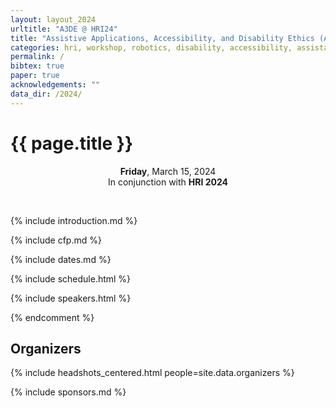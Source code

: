 ```yaml
---
layout: layout_2024
urltitle: "A3DE @ HRI24"
title: "Assistive Applications, Accessibility, and Disability Ethics (A3DE)"
categories: hri, workshop, robotics, disability, accessibility, assistance
permalink: /
bibtex: true
paper: true
acknowledgements: ""
data_dir: /2024/
---
```



# {{ page.title }}
<!-- 
<img class="img-fluid" src="{{ "img/banner_dalle.jpg" | prepend:page.data_dir }}" alt="Four colorful panels of cartoons of robots and people looking at images of eyes" />
<p style="text-align: right; font-size: smaller; font-style: italic; margin-top: -1em">Generated by DALL-E</p> -->

<p style="text-align: center;">
 <b> Friday</b>, March 15, 2024<br>
 In conjunction with <b>HRI 2024</b>
</p>
<br />

{% include introduction.md %}

{% include cfp.md %}

{% include dates.md %}

{% include schedule.html %}

{% include speakers.html %}

<!-- 
<a class="anchor" id="panelists"></a>

## Panelists
{% comment %}
{% assign speaker_panelists = site.data.speakers | where: "panelist", true %}
{% assign panelists = speaker_panelists | concat: site.data.panelists %}
{% include headshots_centered.html people=panelists %} -->

{% endcomment %}

<!-- <a class="anchor" id="accepted_papers"></a>

{% include accepted_papers.html %} -->

<a class="anchor" id="organizers"></a>

## Organizers

{% include headshots_centered.html people=site.data.organizers %}

{% include sponsors.md %}


<!-- ## Relevant Publications

{% include papers.md %} -->

